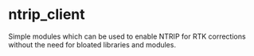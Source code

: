 # ntrip_client
Simple modules which can be used to enable NTRIP for RTK corrections without the need for bloated libraries and modules. 
